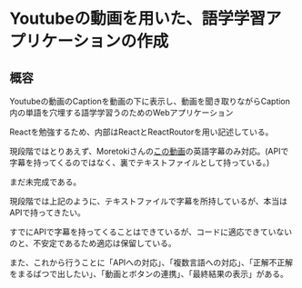 # Youtubeの動画を用いた、語学学習アプリケーションの作成

## 概容

Youtubeの動画のCaptionを動画の下に表示し、動画を聞き取りながらCaption内の単語を穴埋する語学学習うのためのWebアプリケーション

Reactを勉強するため、内部はReactとReactRoutorを用い記述している。

現段階ではとりあえず、Moretokiさんの[この動画](https://www.youtube.com/watch?v=HPgQ-Vlt2Pw)の英語字幕のみ対応。(APIで字幕を持ってくるのではなく、裏でテキストファイルとして持っている。)

まだ未完成である。

現段階では上記のように、テキストファイルで字幕を所持しているが、本当はAPIで持ってきたい。

すでにAPIで字幕を持ってくることはできているが、コードに適応できていないのと、不安定であるため適応は保留している。

また、これから行うことに「APIへの対応」、「複数言語への対応」、「正解不正解をまるばつで出したい」、「動画とボタンの連携」、「最終結果の表示」がある。
